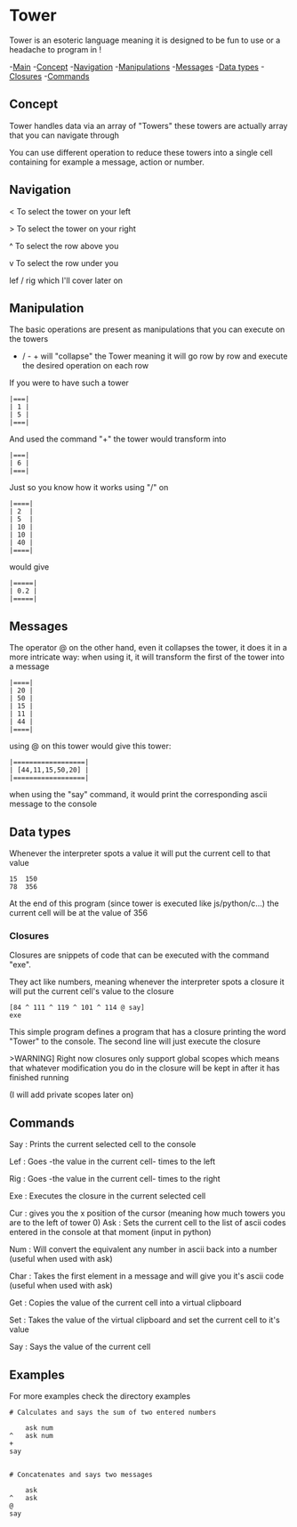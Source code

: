 # Tower

Tower is an esoteric language meaning it is designed to be fun to use or a headache to program in !

-[Main](#tower)
-[Concept](#concept)
-[Navigation](#navigation)
-[Manipulations](#manipulation)
-[Messages](#messages)
-[Data types](#data-types)
-[Closures](#closures)
-[Commands](#commands)

## Concept

Tower handles data via an array of "Towers" these towers are actually array that you can navigate through

You can use different operation to reduce these towers into a single cell containing for example a message, action or number.

## Navigation

< To select the tower on your left 

\> To select the tower on your right

^ To select the row above you 

v To select the row under you

lef / rig which I'll cover later on

## Manipulation

The basic operations are present as manipulations that you can execute on the towers

* / - + will "collapse" the Tower meaning it will go row by row and execute the desired operation on each row

If you were to have such a tower 

    |===|
    | 1 |
    | 5 |
    |===|

And used the command "+" the tower would transform into 

    |===|
    | 6 |
    |===|

Just so you know how it works using "/" on 

    |====|
    | 2  |
    | 5  |
    | 10 |
    | 10 |
    | 40 |
    |====|

would give 

    |=====|
    | 0.2 |
    |=====|

## Messages

The operator @ on the other hand, even it collapses the tower, it does it in a more intricate way: when using it, it will transform the first of the tower into a message

    |====|
    | 20 |
    | 50 |
    | 15 |
    | 11 |
    | 44 |
    |====|

using @ on this tower would give this tower:

    |==================|
    | [44,11,15,50,20] |
    |==================|
when using the "say" command, it would print the corresponding ascii message to the console

## Data types

Whenever the interpreter spots a value it will put the current cell to that value

    15  150
    78  356

At the end of this program (since tower is executed like js/python/c...) the current cell will be at the value of 356

### Closures

Closures are snippets of code that can be executed with the command "exe".

They act like numbers, meaning whenever the interpreter spots a closure it will put the current cell's value to the closure

    [84 ^ 111 ^ 119 ^ 101 ^ 114 @ say] 
    exe

This simple program defines a program that has a closure printing the word "Tower" to the console. The second line will just execute the closure

\>WARNING] Right now closures only support global scopes which means that whatever modification you do in the closure will be kept in after it has finished running

(I will add private scopes later on)

## Commands

Say : Prints the current selected cell to the console

Lef : Goes -the value in the current cell- times to the left

Rig : Goes -the value in the current cell- times to the right

Exe : Executes the closure in the current selected cell

Cur : gives you the x position of the cursor (meaning how much towers you are to the left of tower 0)
Ask : Sets the current cell to the list of ascii codes entered in the console at that moment (input in python)

Num : Will convert the equivalent any number in ascii back into a number (useful when used with ask)

Char : Takes the first element in a message and will give you it's ascii code (useful when used with ask)

Get : Copies the value of the current cell into a virtual clipboard

Set : Takes the value of the virtual clipboard and set the current cell to it's value

Say : Says the value of the current cell

## Examples

For more examples check the directory examples

    # Calculates and says the sum of two entered numbers

        ask num
    ^   ask num
    +
    say


    # Concatenates and says two messages

        ask
    ^   ask
    @
    say




